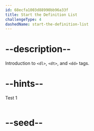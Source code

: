 ```yaml
---
id: 68ecfa1003d88990bb96a33f
title: Start the Definition List
challengeType: 4
dashedName: start-the-definition-list
---
```


# --description--
Introduction to `<dl>`, `<dt>`, and `<dd>` tags.

# --hints--

Test 1

```js

```

# --seed--
